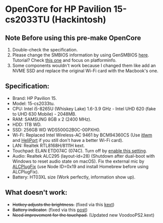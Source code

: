 # OpenCore for HP Pavilion 15-cs2033TU (Hackintosh)

## Note Before using this pre-make OpenCore

1. Double-check the specification.
2. Please change the SMBIOS information by using GenSMBIOS [here](https://github.com/corpnewt/GenSMBIOS). Tutorial? Check [this one](https://dortania.github.io/OpenCore-Install-Guide/config-laptop.plist/coffee-lake.html#platforminfo) and focus on platforminfo.
3. Some components wouldn't work because I changed them like add an NVME SSD and replace the original Wi-Fi card with the Macbook's one.

## Specification:

- Brand: HP Pavilion 15.
- Model: 15-cs2033tu.
- CPU: Intel i5-8265U (Whiskey Lake) 1.6-3.9 GHz - Intel UHD 620 (fake to UHD 630 Mobile) - 2048MB.
- RAM: SAMSUNG 8GB x 2 (2400 MHz).
- HDD: 1TB WD.
- SSD: 256GB WD WDS500G2B0C-00PXH0.
- Wi-Fi: Replaced Intel Wireless-AC 9461 by BCM94360CS (Use [itlwm](https://github.com/OpenIntelWireless/itlwm) and [HeliPort](https://github.com/OpenIntelWireless/HeliPort) if you still don't have a better Wi-Fi card).
- LAN: Realtek RTL8168H/8111H kext.
- Touchpad: ELAN ETD074C (074C). Turn off by [enable this setting](https://github.com/mwolfinspace/linhtinh_text/blob/bb5c3d3d98dbf31096a908c19bd9f4bffe3b32e9/assets/Screen%20Shot%202021-11-18%20at%2008.13.58.png).
- Audio: Realtek ALC295 (layout-id=28) (Shutdown after dual-boot with Windows to reset audio state on macOS). Fix the external mic by [ALCPlugFix](https://github.com/black-dragon74/ALCPlugFix-Swift) (use Node ID=0x19 and install Homebrew before using ALCPlugFix).
- Battery: HT03XL size (Work perfectly, information show up).

## What doesn't work:

- ~~Hotkey adjusts the brightness.~~ (fixed via this [kext](https://github.com/acidanthera/BrightnessKeys))
- ~~Battery indicator.~~ (fixed via this [post](https://www.reddit.com/r/hackintosh/comments/n2nvf8/ecenabler_no_more_acpi_patches_for_battery_sorta/))
- ~~Need improvement for the touchpad.~~ (Updated new VoodooPS2.kext)
